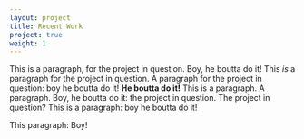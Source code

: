 ```yaml
---
layout: project
title: Recent Work
project: true
weight: 1
---
```


This is a paragraph, for the project in question. Boy, he boutta do it!
This *is* a paragraph for the project in question.
A paragraph for the project in question: boy he boutta do it!
__He boutta do it!__ This is a paragraph.
A paragraph. Boy, he boutta do it: the project in question.
The project in question? This is a paragraph: boy he boutta do it!

This paragraph: Boy!
